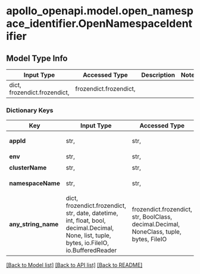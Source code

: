 # apollo_openapi.model.open_namespace_identifier.OpenNamespaceIdentifier

## Model Type Info
Input Type | Accessed Type | Description | Notes
------------ | ------------- | ------------- | -------------
dict, frozendict.frozendict,  | frozendict.frozendict,  |  |

### Dictionary Keys
Key | Input Type | Accessed Type | Description | Notes
------------ | ------------- | ------------- | ------------- | -------------
**appId** | str,  | str,  | 应用唯一标识 | [optional]
**env** | str,  | str,  | 环境标识 | [optional]
**clusterName** | str,  | str,  | 集群名称 | [optional]
**namespaceName** | str,  | str,  | 命名空间名称 | [optional]
**any_string_name** | dict, frozendict.frozendict, str, date, datetime, int, float, bool, decimal.Decimal, None, list, tuple, bytes, io.FileIO, io.BufferedReader | frozendict.frozendict, str, BoolClass, decimal.Decimal, NoneClass, tuple, bytes, FileIO | any string name can be used but the value must be the correct type | [optional]

[[Back to Model list]](../../README.md#documentation-for-models) [[Back to API list]](../../README.md#documentation-for-api-endpoints) [[Back to README]](../../README.md)
